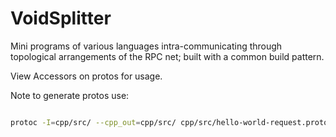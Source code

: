 # VoidSplitter

Mini programs of various languages intra-communicating through topological arrangements of the RPC net; built with a common build pattern.

View Accessors on protos for usage.

Note to generate protos use: 
```bash

protoc -I=cpp/src/ --cpp_out=cpp/src/ cpp/src/hello-world-request.proto
```

